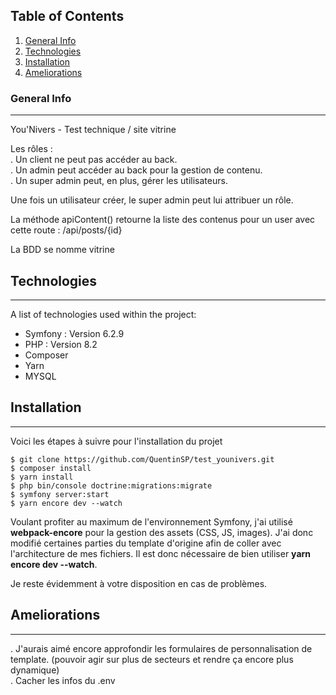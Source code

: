 ## Table of Contents
1. [General Info](#general-info)
2. [Technologies](#technologies)
3. [Installation](#installation)
4. [Ameliorations](#ameliorations)
### General Info
***
You'Nivers - Test technique / site vitrine 

Les rôles : <br>
    . Un client ne peut pas accéder au back.<br>
    . Un admin peut accéder au back pour la gestion de contenu.<br>
    . Un super admin peut, en plus, gérer les utilisateurs.

Une fois un utilisateur créer, le super admin peut lui attribuer un rôle.

La méthode apiContent() retourne la liste des contenus pour un user avec cette route : /api/posts/{id}

La BDD se nomme vitrine
## Technologies
***
A list of technologies used within the project:
* Symfony : Version 6.2.9
* PHP : Version 8.2
* Composer
* Yarn
* MYSQL

## Installation
***
Voici les étapes à suivre pour l'installation du projet
```
$ git clone https://github.com/QuentinSP/test_younivers.git
$ composer install
$ yarn install
$ php bin/console doctrine:migrations:migrate
$ symfony server:start
$ yarn encore dev --watch
```

Voulant profiter au maximum de l'environnement Symfony, j'ai utilisé <b>webpack-encore</b> pour la gestion des assets (CSS, JS, images).
J'ai donc modifié certaines parties du template d'origine afin de coller avec l'architecture de mes fichiers.
Il est donc nécessaire de bien utiliser <b>yarn encore dev --watch</b>.

Je reste évidemment à votre disposition en cas de problèmes.

## Ameliorations
***

. J'aurais aimé encore approfondir les formulaires de personnalisation de template. (pouvoir agir sur plus de secteurs et rendre ça encore plus dynamique) <BR>
. Cacher les infos du .env
